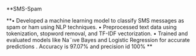 **SMS-Spam

**•⁠  ⁠Developed a machine learning model to classify SMS messages as spam or ham using NLP techniques.
•⁠  ⁠Preprocessed text data using tokenization, stopword removal, and TF-IDF vectorization.
•⁠  ⁠Trained and evaluated models like Na¨ıve Bayes and Logistic Regression for accurate predictions
.  Accuracy is 97.07% and precision id 100% 
**

